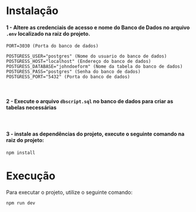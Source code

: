 # Instalação

#### 1 - Altere as credenciais de acesso e nome do Banco de Dados no arquivo `.env` localizado na raiz do projeto.

```
PORT=3030 (Porta do banco de dados)

POSTGRESS_USER="postgres" (Nome do usuario do banco de dados)
POSTGRESS_HOST="localhost" (Endereço do banco de dados)
POSTGRESS_DATABASE="johndoeform" (Nome da tabela do banco de dados)
POSTGRESS_PASS="postgres" (Senha do banco de dados)
POSTGRESS_PORT="5432" (Porta do banco de dados)
```

<br>

#### 2 - Execute o arquivo `dbscript.sql` no banco de dados para criar as tabelas necessárias

<br>

#### 3 - instale as dependências do projeto, execute o seguinte comando na raiz do projeto:

```
npm install
```

# Execução

Para executar o projeto, utilize o seguinte comando:

```
npm run dev
```
